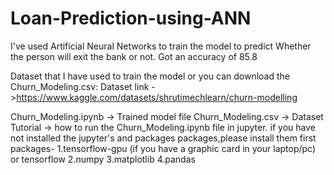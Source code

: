 # Loan-Prediction-using-ANN

I've used Artificial Neural Networks to train the model to predict Whether the person will exit the bank or not.
Got an accuracy of 85.8 

Dataset that I have used to train the model or you can download the Churn_Modeling.csv:
Dataset link ->https://www.kaggle.com/datasets/shrutimechlearn/churn-modelling

Churn_Modeling.ipynb -> Trained model file
Churn_Modeling.csv   -> Dataset
Tutorial -> how to run the  Churn_Modeling.ipynb file in jupyter.
if you have not installed the jupyter's and packages packages,please install them first
packages- 
1.tensorflow-gpu (if you have a graphic card in your laptop/pc) or tensorflow
2.numpy
3.matplotlib
4.pandas
